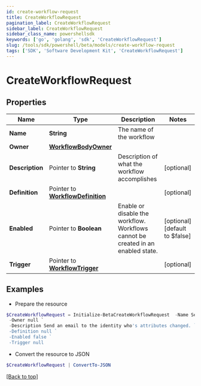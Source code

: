 ```yaml
---
id: create-workflow-request
title: CreateWorkflowRequest
pagination_label: CreateWorkflowRequest
sidebar_label: CreateWorkflowRequest
sidebar_class_name: powershellsdk
keywords: ['go', 'golang', 'sdk', 'CreateWorkflowRequest'] 
slug: /tools/sdk/powershell/beta/models/create-workflow-request
tags: ['SDK', 'Software Development Kit', 'CreateWorkflowRequest']
---
```



# CreateWorkflowRequest

## Properties

Name | Type | Description | Notes
------------ | ------------- | ------------- | -------------
**Name** |  **String** | The name of the workflow | 
**Owner** |  [**WorkflowBodyOwner**](workflow-body-owner) |  | 
**Description** |  Pointer to **String** | Description of what the workflow accomplishes | [optional] 
**Definition** |  Pointer to [**WorkflowDefinition**](workflow-definition) |  | [optional] 
**Enabled** |  Pointer to **Boolean** | Enable or disable the workflow.  Workflows cannot be created in an enabled state. | [optional] [default to $false]
**Trigger** |  Pointer to [**WorkflowTrigger**](workflow-trigger) |  | [optional] 

## Examples

- Prepare the resource
```powershell
$CreateWorkflowRequest = Initialize-BetaCreateWorkflowRequest  -Name Send Email `
 -Owner null `
 -Description Send an email to the identity who's attributes changed. `
 -Definition null `
 -Enabled false `
 -Trigger null
```

- Convert the resource to JSON
```powershell
$CreateWorkflowRequest | ConvertTo-JSON
```


[[Back to top]](#) 

